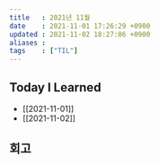 ```yaml
---
title   : 2021년 11월 
date    : 2021-11-01 17:26:29 +0900
updated : 2021-11-02 18:27:06 +0900
aliases : 
tags    : ["TIL"]
---
```

## Today I Learned  
- [[2021-11-01]]
- [[2021-11-02]]

## 회고
